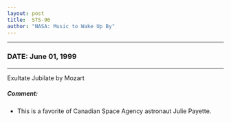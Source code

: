 ```yaml
---
layout: post
title:  STS-96
author: "NASA: Music to Wake Up By"
---
```


----
### DATE: June 01, 1999
----
Exultate Jubilate by Mozart

##### Comment:
* This is a favorite of Canadian Space Agency astronaut Julie Payette.

